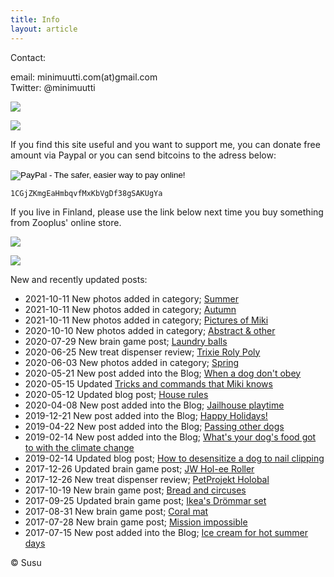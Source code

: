 ```yaml
---
title: Info
layout: article
---
```


Contact:

email: minimuutti.com(at)gmail.com<br/>
Twitter: @minimuutti

[![](https://b2.minimuutti.com/file/minimuutti-com/muut/twitter.jpg)](https://twitter.com/minimuutti)

![](https://b2.minimuutti.com/file/minimuutti-com/muut/computer_wolf_.jpg)

If you find this site useful and you want to support me, you can donate free amount via Paypal or you can send bitcoins to the adress below:

<p>
<form action="https://www.paypal.com/cgi-bin/webscr" method="post" target="_top">
<input type="hidden" name="cmd" value="_s-xclick">
<input type="hidden" name="hosted_button_id" value="YSDQ9E3APZA84">
<input type="image" src="https://www.paypalobjects.com/en_US/i/btn/btn_donateCC_LG.gif" border="0" name="submit" alt="PayPal - The safer, easier way to pay online!">
<img alt="" border="0" src="https://www.paypalobjects.com/en_US/i/scr/pixel.gif" width="1" height="1">
</form>
</p>

	1CGjZKmgEaHmbqvfMxKbVgDf38gSAKUgYa


If you live in Finland, please use the link below next time you buy something from Zooplus' online store.

![](https://b2.minimuutti.com/file/minimuutti-com/muut/minimute_.jpg)

[![](https://b2.minimuutti.com/file/minimuutti-com/muut/zooplus.jpg)](http://clk.tradedoubler.com/click?p(210840)a(2526211)g(19927404)url(http://www.zooplus.fi/))

New and recently updated posts:

* 2021-10-11 New photos added in category; [Summer](/en/photography/finnish-nature/summer/)
* 2021-10-11 New photos added in category; [Autumn](/en/photography/finnish-nature/autumn/)
* 2021-10-11 New photos added in category; [Pictures of Miki](/en/photography/pictures-of-miki/)
* 2020-10-10 New photos added in category; [Abstract & other](/en/photography/abstract-other/)
* 2020-07-29 New brain game post; [Laundry balls](/en/brain-games/laundry-balls)
* 2020-06-25 New treat dispenser review; [Trixie Roly Poly](/en/treat-dispensers/trixie-roly-poly/)
* 2020-06-03 New photos added in category; [Spring](/en/photography/finnish-nature/spring/)
* 2020-05-21 New post added into the Blog; [When a dog don't obey](/en/blog/when-a-dog-dont-obey/)
* 2020-05-15 Updated [Tricks and commands that Miki knows](/en/tricks/tricks-and-cues-that-Miki-knows/)
* 2020-05-12 Updated blog post; [House rules](/en/blog/house-rules/)
* 2020-04-08 New post added into the Blog; [Jailhouse playtime](/en/blog/jailhouse-playtime/)
* 2019-12-21 New post added into the Blog; [Happy Holidays!](/en/blog/happy-holidays/)
* 2019-04-22 New post added into the Blog; [Passing other dogs](/en/blog/passing-other-dogs/)
* 2019-02-14 New post added into the Blog; [What's your dog's food got to with the climate change](/en/blog/whats-your-dogs-food-got-to-with-the-climate-change)
* 2019-02-14 Updated blog post; [How to desensitize a dog to nail clipping](/en/blog/how-to-desensitize-a-dog-to-nail-clipping/)
* 2017-12-26 Updated brain game post; [JW Hol-ee Roller](/en/brain-games/jw-hol-ee-roller/)
* 2017-12-26 New treat dispenser review; [PetProjekt Holobal](/en/treat-dispensers/petprojekt-holobal/)
* 2017-10-19 New brain game post; [Bread and circuses](/en/brain-games/bread-and-circuses/)
* 2017-09-25 Updated brain game post; [Ikea's Drömmar set](/en/brain-games/ikeas-drommar-set/)
* 2017-08-31 New brain game post; [Coral mat](/en/brain-games/coral-mat/)
* 2017-07-28 New brain game post; [Mission impossible](/en/brain-games/mission-impossible/)
* 2017-07-15 New post added into the Blog; [Ice cream for hot summer days](/en/blog/ice-cream-for-hot-summer-days/)


© Susu



